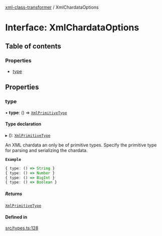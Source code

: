 [xml-class-transformer](../README.md) / XmlChardataOptions

# Interface: XmlChardataOptions

## Table of contents

### Properties

- [type](XmlChardataOptions.md#type)

## Properties

### type

• **type**: () => [`XmlPrimitiveType`](../README.md#xmlprimitivetype)

#### Type declaration

▸ (): [`XmlPrimitiveType`](../README.md#xmlprimitivetype)

An XML chardata an only be of primitive types.
Specify the primitive type for parsing and serializing the chardata.

**`Example`**

```ts
{ type: () => String }
{ type: () => Number }
{ type: () => BigInt }
{ type: () => Boolean }
```

##### Returns

[`XmlPrimitiveType`](../README.md#xmlprimitivetype)

#### Defined in

[src/types.ts:128](https://github.com/Edgar-P-yan/xml-class-transformer/blob/6716db1/src/types.ts#L128)
